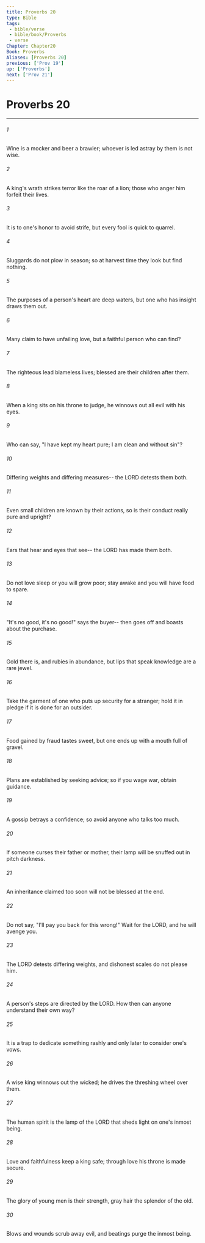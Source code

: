 ```yaml
---
title: Proverbs 20
type: Bible
tags:
 - bible/verse
 - bible/book/Proverbs
 - verse
Chapter: Chapter20
Book: Proverbs
Aliases: [Proverbs 20]
previous: ['Prov 19']
up: ['Proverbs']
next: ['Prov 21']
---
```

# Proverbs 20

***


###### 1 
Wine is a mocker and beer a brawler; whoever is led astray by them is not wise. 

###### 2 
A king's wrath strikes terror like the roar of a lion; those who anger him forfeit their lives. 

###### 3 
It is to one's honor to avoid strife, but every fool is quick to quarrel. 

###### 4 
Sluggards do not plow in season; so at harvest time they look but find nothing. 

###### 5 
The purposes of a person's heart are deep waters, but one who has insight draws them out. 

###### 6 
Many claim to have unfailing love, but a faithful person who can find? 

###### 7 
The righteous lead blameless lives; blessed are their children after them. 

###### 8 
When a king sits on his throne to judge, he winnows out all evil with his eyes. 

###### 9 
Who can say, "I have kept my heart pure; I am clean and without sin"? 

###### 10 
Differing weights and differing measures-- the LORD detests them both. 

###### 11 
Even small children are known by their actions, so is their conduct really pure and upright? 

###### 12 
Ears that hear and eyes that see-- the LORD has made them both. 

###### 13 
Do not love sleep or you will grow poor; stay awake and you will have food to spare. 

###### 14 
"It's no good, it's no good!" says the buyer-- then goes off and boasts about the purchase. 

###### 15 
Gold there is, and rubies in abundance, but lips that speak knowledge are a rare jewel. 

###### 16 
Take the garment of one who puts up security for a stranger; hold it in pledge if it is done for an outsider. 

###### 17 
Food gained by fraud tastes sweet, but one ends up with a mouth full of gravel. 

###### 18 
Plans are established by seeking advice; so if you wage war, obtain guidance. 

###### 19 
A gossip betrays a confidence; so avoid anyone who talks too much. 

###### 20 
If someone curses their father or mother, their lamp will be snuffed out in pitch darkness. 

###### 21 
An inheritance claimed too soon will not be blessed at the end. 

###### 22 
Do not say, "I'll pay you back for this wrong!" Wait for the LORD, and he will avenge you. 

###### 23 
The LORD detests differing weights, and dishonest scales do not please him. 

###### 24 
A person's steps are directed by the LORD. How then can anyone understand their own way? 

###### 25 
It is a trap to dedicate something rashly and only later to consider one's vows. 

###### 26 
A wise king winnows out the wicked; he drives the threshing wheel over them. 

###### 27 
The human spirit is the lamp of the LORD that sheds light on one's inmost being. 

###### 28 
Love and faithfulness keep a king safe; through love his throne is made secure. 

###### 29 
The glory of young men is their strength, gray hair the splendor of the old. 

###### 30 
Blows and wounds scrub away evil, and beatings purge the inmost being. 
